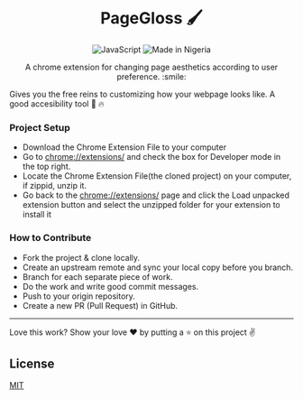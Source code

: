 <h1  align="center">PageGloss 🖌️</h1>
<p align="center">
<img alt="JavaScript" src="https://img.shields.io/badge/JavaScript-JavaScript-yellowgreen">
<img alt="Made in Nigeria" src="https://img.shields.io/badge/made%20in%20-nigeria-%2322863a">
</a>
</p>
</h1>
<p align="center">
A chrome extension for changing  page aesthetics according to user preference. :smile:</p>

Gives you the free reins to customizing how your webpage looks like. A good accesibility tool 🚀 🔥


### Project Setup
- Download the Chrome Extension File to your computer
- Go to [chrome://extensions/](chrome://extensions/) and check the box for Developer mode in the top right.
- Locate the Chrome Extension File(the cloned project) on your computer, if zippid, unzip it.
- Go back to the [chrome://extensions/](chrome://extensions/) page and click the Load unpacked extension button and select the unzipped folder for your extension to install it


### How to Contribute
- Fork the project & clone locally.
- Create an upstream remote and sync your local copy before you branch.
- Branch for each separate piece of work.
- Do the work and write good commit messages.
- Push to your origin repository.
- Create a new PR (Pull Request) in GitHub.


---
 Love this work? Show your love :heart: by putting a :star: on this project :v:

## License
[MIT](https://choosealicense.com/licenses/mit/)
